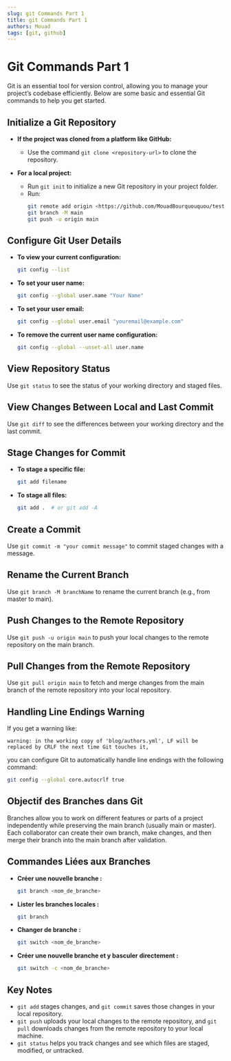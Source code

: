 ```yaml
---
slug: git Commands Part 1
title: git Commands Part 1
authors: Mouad
tags: [git, github]
---
```


# Git Commands Part 1

Git is an essential tool for version control, allowing you to manage your project’s codebase efficiently. Below are some basic and essential Git commands to help you get started.

## Initialize a Git Repository

- **If the project was cloned from a platform like GitHub:**
    - Use the command `git clone <repository-url>` to clone the repository.

- **For a local project:**
    - Run `git init` to initialize a new Git repository in your project folder.
    - Run:
        ```sh
        git remote add origin <https://github.com/MouadBourquouquou/test-repo.git>
        git branch -M main
        git push -u origin main
        ```

## Configure Git User Details

- **To view your current configuration:**
    ```sh
    git config --list
    ```

- **To set your user name:**
    ```sh
    git config --global user.name "Your Name"
    ```

- **To set your user email:**
    ```sh
    git config --global user.email "youremail@example.com"
    ```

- **To remove the current user name configuration:**
    ```sh
    git config --global --unset-all user.name
    ```

## View Repository Status

Use `git status` to see the status of your working directory and staged files.

## View Changes Between Local and Last Commit

Use `git diff` to see the differences between your working directory and the last commit.

## Stage Changes for Commit

- **To stage a specific file:**
    ```sh
    git add filename
    ```

- **To stage all files:**
    ```sh
    git add .  # or git add -A
    ```

## Create a Commit

Use `git commit -m "your commit message"` to commit staged changes with a message.

## Rename the Current Branch

Use `git branch -M branchName` to rename the current branch (e.g., from master to main).

## Push Changes to the Remote Repository

Use `git push -u origin main` to push your local changes to the remote repository on the main branch.

## Pull Changes from the Remote Repository

Use `git pull origin main` to fetch and merge changes from the main branch of the remote repository into your local repository.

## Handling Line Endings Warning

If you get a warning like:

```
warning: in the working copy of 'blog/authors.yml', LF will be replaced by CRLF the next time Git touches it,
```

you can configure Git to automatically handle line endings with the following command:

```sh
git config --global core.autocrlf true
```

## Objectif des Branches dans Git

Branches allow you to work on different features or parts of a project independently while preserving the main branch (usually main or master). Each collaborator can create their own branch, make changes, and then merge their branch into the main branch after validation.

## Commandes Liées aux Branches

- **Créer une nouvelle branche :**
    ```sh
    git branch <nom_de_branche>
    ```

- **Lister les branches locales :**
    ```sh
    git branch
    ```

- **Changer de branche :**
    ```sh
    git switch <nom_de_branche>
    ```

- **Créer une nouvelle branche et y basculer directement :**
    ```sh
    git switch -c <nom_de_branche>
    ```

## Key Notes

- `git add` stages changes, and `git commit` saves those changes in your local repository.
- `git push` uploads your local changes to the remote repository, and `git pull` downloads changes from the remote repository to your local machine.
- `git status` helps you track changes and see which files are staged, modified, or untracked.
